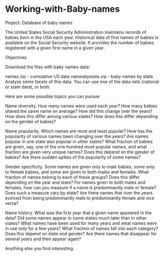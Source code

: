 # Working-with-Baby-names

Project: Database of baby names

The United States Social Security Administration maintains records of babies born in the USA each year. Historical data of first names of babies is available on the Social Security website. It provides the number of babies registered with a given first name in a given year.

Objectives

Download the files with baby names data:

names.zip - cumulative US data
namesbystate.zip - baby names by state
Analyze some facets of this data. You can use one of the data sets (national or state data), or both.

Here are some possible topics you can pursue:

Name diversity. How many names were used each year? How many babies shared the same name on average? How did this change over the years? How does this differ among various states? How does this differ depending on the gender of babies?

Name popularity. Which names are most and least popular? How has the popularity of various names been changing over the years? Are names popular in one state also popular in other states? What fraction of babies are given, say, one of the one hundred most popular names, and what fraction are given very unique names? Does this depend on the gender of babies? Are there sudden spikes of the popularity of some names?

Gender specificity. Some names are given only to male babies, some only to female babies, and some are given to both males and females. What fraction of names belong to each of these groups? Does this differ depending on the year and state? For names given to both males and females, how can you measure if a name is predominantly male or female? Does such a measure vary by state? Are there names that over the years evolved from being predominantly male to predominantly female and vice versa?

Name history. What was the first year that a given name appeared in the data? Did some names appear in some states much later than in other states? What names have been used for many years and what names were in use only for a few years? What fraction of names fall into each category? Does this depend on state and gender? Are there names that disappear for several years and then appear again?

Anything else you find interesting.
